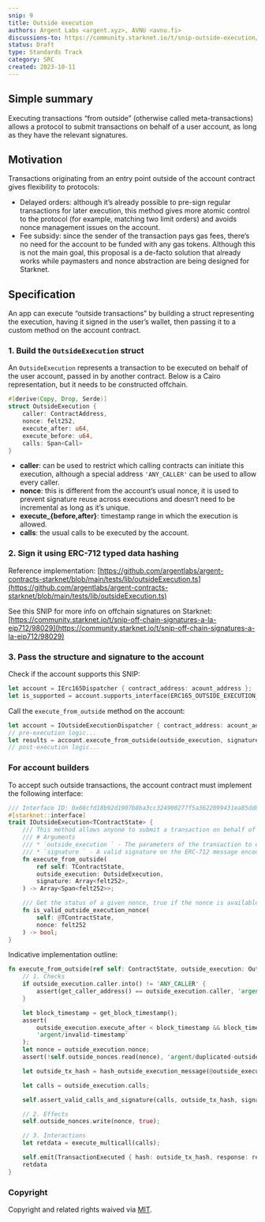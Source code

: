 ```yaml
---
snip: 9
title: Outside execution
authors: Argent Labs <argent.xyz>, AVNU <avnu.fi>
discussions-to: https://community.starknet.io/t/snip-outside-execution/101058
status: Draft
type: Standards Track
category: SRC
created: 2023-10-11
---
```


## Simple summary

Executing transactions “from outside” (otherwise called meta-transactions) allows a protocol to submit transactions on behalf of a user account, as long as they have the relevant signatures.

## Motivation

Transactions originating from an entry point outside of the account contract gives flexibility to protocols:

- Delayed orders: although it’s already possible to pre-sign regular transactions for later execution, this method gives more atomic control to the protocol (for example, matching two limit orders) and avoids nonce management issues on the account.
- Fee subsidy: since the sender of the transaction pays gas fees, there’s no need for the account to be funded with any gas tokens. Although this is not the main goal, this proposal is a de-facto solution that already works while paymasters and nonce abstraction are being designed for Starknet.

## Specification

An app can execute “outside transactions” by building a struct representing the execution, having it signed in the user’s wallet, then passing it to a custom method on the account contract.

### 1. Build the `OutsideExecution` struct

An `OutsideExecution` represents a transaction to be executed on behalf of the user account, passed in by another contract. Below is a Cairo representation, but it needs to be constructed offchain.

```rust
#[derive(Copy, Drop, Serde)]
struct OutsideExecution {
    caller: ContractAddress,
    nonce: felt252,
    execute_after: u64,
    execute_before: u64,
    calls: Span<Call>
}
```

- **caller**: can be used to restrict which calling contracts can initiate this execution, although a special address `'ANY_CALLER'` can be used to allow every caller.
- **nonce**: this is different from the account’s usual nonce, it is used to prevent signature reuse across executions and doesn’t need to be incremental as long as it’s unique.
- **execute_{before,after}**: timestamp range in which the execution is allowed.
- **calls**: the usual calls to be executed by the account.

### 2. Sign it using ERC-712 typed data hashing

Reference implementation: [https://github.com/argentlabs/argent-contracts-starknet/blob/main/tests/lib/outsideExecution.ts](https://github.com/argentlabs/argent-contracts-starknet/blob/main/tests/lib/outsideExecution.ts)

See this SNIP for more info on offchain signatures on Starknet: [https://community.starknet.io/t/snip-off-chain-signatures-a-la-eip712/98029](https://community.starknet.io/t/snip-off-chain-signatures-a-la-eip712/98029)

### 3. Pass the structure and signature to the account

Check if the account supports this SNIP:

```rust
let account = IErc165Dispatcher { contract_address: acount_address };
let is_supported = account.supports_interface(ERC165_OUTSIDE_EXECUTION_INTERFACE_ID); // see below for actual value
```

Call the `execute_from_outside` method on the account:

```rust
let account = IOutsideExecutionDispatcher { contract_address: acount_address };
// pre-execution logic...
let results = account.execute_from_outside(outside_execution, signature);
// post-execution logic...
```

### For account builders

To accept such outside transactions, the account contract must implement the following interface:

```rust
/// Interface ID: 0x68cfd18b92d1907b8ba3cc324900277f5a3622099431ea85dd8089255e4181
#[starknet::interface]
trait IOutsideExecution<TContractState> {
    /// This method allows anyone to submit a transaction on behalf of the account as long as they have the relevant signatures. This method allows reentrancy. A call to `__execute__` or `execute_from_outside` can trigger another nested transaction to `execute_from_outside`.
    /// # Arguments
    /// * `outside_execution ` - The parameters of the transaction to execute.
    /// * `signature ` - A valid signature on the ERC-712 message encoding of `outside_execution`.
    fn execute_from_outside(
        ref self: TContractState,
        outside_execution: OutsideExecution,
        signature: Array<felt252>,
    ) -> Array<Span<felt252>>;

    /// Get the status of a given nonce, true if the nonce is available to use
    fn is_valid_outside_execution_nonce(
        self: @TContractState,
        nonce: felt252
    ) -> bool;
}
```

Indicative implementation outline:

```rust
fn execute_from_outside(ref self: ContractState, outside_execution: OutsideExecution, signature: Array<felt252>) -> Array<Span<felt252>> {
    // 1. Checks
    if outside_execution.caller.into() != 'ANY_CALLER' {
        assert(get_caller_address() == outside_execution.caller, 'argent/invalid-caller');
    }

    let block_timestamp = get_block_timestamp();
    assert(
        outside_execution.execute_after < block_timestamp && block_timestamp < outside_execution.execute_before,
        'argent/invalid-timestamp'
    );
    let nonce = outside_execution.nonce;
    assert(!self.outside_nonces.read(nonce), 'argent/duplicated-outside-nonce');

    let outside_tx_hash = hash_outside_execution_message(@outside_execution);

    let calls = outside_execution.calls;

    self.assert_valid_calls_and_signature(calls, outside_tx_hash, signature.span(), is_from_outside: true);

    // 2. Effects
    self.outside_nonces.write(nonce, true);

    // 3. Interactions
    let retdata = execute_multicall(calls);

    self.emit(TransactionExecuted { hash: outside_tx_hash, response: retdata.span() });
    retdata
}
```

### Copyright

Copyright and related rights waived via [MIT](../LICENSE).
